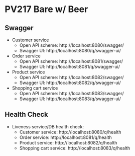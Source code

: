 # PV217 Bare w/ Beer

## Swagger
- Customer service
    - Open API scheme: http://localhost:8080/swagger/
    - Swagger UI: http://localhost:8080/q/swagger-ui/
- Order service
    - Open API scheme: http://localhost:8081/swagger/
    - Swagger UI: http://localhost:8081/q/swagger-ui/
- Product service
    - Open API scheme: http://localhost:8082/swagger/
    - Swagger UI: http://localhost:8082/q/swagger-ui/
- Shopping cart service
    - Open API scheme: http://localhost:8083/swagger/
    - Swagger UI: http://localhost:8083/q/swagger-ui/

## Health Check
- Liveness service/DB health check:
    - Customer service: http://localhost:8080/q/health
    - Order service: http://localhost:8081/q/health
    - Product service: http://localhost:8082/q/health
    - Shopping cart service: http://localhost:8083/q/health